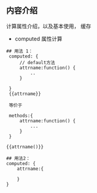 ## 内容介绍

计算属性介绍，以及基本使用， 缓存

- computed 属性计算

```
## 用法 1：
 computed: {
     // default方法
     attrname:function() {
         ..
     }
     
 }
 {{attrname}}

 等价于

 methods:{
     attrname:function() {
         ...
     }
 }

{{attrname()}}

## 用法2：
computed: {
    attrname:{

    }
}

```
